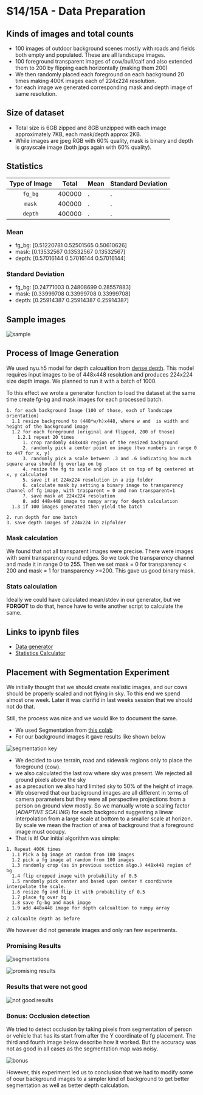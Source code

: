 # S14/15A - Data Preparation

## Kinds of images and total counts

* 100 images of outdoor background scenes mostly with roads and fields both empty and populated. These are all landscape images.
* 100 foreground transparent images of cow/bull/calf and also extended them to 200 by flipping each horizontally (making them 200)
* We then randomly placed each foreground on each background 20 times making 400K images each of 224x224 resolution. 
* for each image we generated corresponding mask and depth image of same resolution.

## Size of dataset

* Total size is 6GB zipped and 8GB unzipped with each image approximately 7KB, each mask/depth approx 2KB. 
* While images are jpeg RGB with 60% quality, mask is binary and depth is grayscale image (both jpgs again with 60% quality).

## Statistics

| Type of Image | Total | Mean | Standard Deviation |
| :---: | --- | --- | --- |
| `fg_bg` | 400000 | . | . |
| `mask` | 400000 | . | . |
| `depth` | 400000 | . | . |

### Mean

* fg_bg:  [0.51220781 0.52501565 0.50610626]
* mask:    [0.13532567 0.13532567 0.13532567]
* depth:  [0.57016144 0.57016144 0.57016144]

### Standard Deviation

* fg_bg:   [0.24771003 0.24808699 0.28557883]
* mask:    [0.33999708 0.33999708 0.33999708]
* depth:   [0.25914387 0.25914387 0.25914387]

## Sample images

![sample](sample.jpg)

## Process of Image Generation

We used nyu.h5 model for depth calcualtion from [dense depth](https://github.com/ialhashim/DenseDepth). This model requires input images to be of 448x448 resolution and produces 224x224 size depth image. We planned to run it with a batch of 1000.

To this effect we wrote a generator function to load the dataset at the same time create fg-bg and mask images for each processed batch.

```
1. for each background Image (100 of those, each of landscape orientation)
  1.1 resize background to (448*w/h)x448, where w and  is width and height of the background image
  1.2 for each foreground (original and flipped, 200 of those)
    1.2.1 repeat 20 times
      1. crop randomly 448x448 region of the resized background
      2. randomly pick a center point on image (two numbers in range 0 to 447 for x, y)
      3. randomly pick a scale between .3 and .6 indicating how much square area should fg overlap on bg
      4. resize the fg to scale and place it on top of bg centered at x, y calculated
      5. save it at 224x224 resolution in a zip folder
      6. calculate mask by setting a binary image to transparency channel of fg image, with trasparent = 0 amd non transparent=1
      7. save mask at 224x224 resolution
      8. add 448x448 image to numpy array for depth calculation
  1.3 if 100 images generated then yield the batch
  
2. run depth for one batch
3. save depth images of 224x224 in zipfolder
```

### Mask calculation
We found that not all transparent images were precise. There were images with semi transparency round edges. So we took the transparency channel and made it in range 0 to 255. Then we set mask = 0 for transparency < 200 and mask = 1 for transparency >=200. This gave us good binary mask.

### Stats calculation
Ideally we could have calculated mean/stdev in our generator, but we **FORGOT** to do that, hence have to write another script to calculate the same.

## Links to ipynb files

* [Data generator](https://...)
* [Statistics Calculator](https://...)

## Placement with Segmentation Experiment

We initially thought that we should create realistic images, and our cows should be properly scaled and not flying in sky. To this end we spend almost one week. Later it was clarifid in last weeks session that we should not do that.

Still, the process was nice and we would like to document the same.

* We used Segmentation from [this colab](https://colab.research.google.com/github/lexfridman/mit-deep-learning/blob/master/tutorial_driving_scene_segmentation/tutorial_driving_scene_segmentation.ipynb)
* For our background images it gave results like shown below

![segmentation key](segmentationkey.png)

* We decided to use terrain, road and sidewalk regions only to place the foreground (cow).
* we also calculated the last row where sky was present. We rejected all ground pixels above the sky
* as a precaution we also hard limited sky to 50% of the height of image.
* We observed that our background images are all different in terms of camera parameters but they were all perspective projections from a person on ground view mostly. So we manually wrote a scaling factor (*ADAPTIVE SCALING*) for each background suggesting a linear interpolation from a large scale at bottom to a smaller scale at horizon. By scale we mean the fraction of area of background that a foreground image must occupy.
* That is it! Our initial algorithm was simple:

```
1. Repeat 400K times
  1.1 Pick a bg image at random from 100 images
  1.2 pick a fg image at random from 100 images
  1.3 randomly crop (as in previous section algo.) 448x448 region of bg
  1.4 flip cropped image with probability of 0.5
  1.5 randomly pick center and based upon center Y coordinate interpolate the scale.
  1.6 resize fg and flip it with probability of 0.5
  1.7 place fg over bg
  1.8 save fg-bg and mask image
  1.9 add 448x448 image for depth calcualtion to numpy array
  
2 calcualte depth as before
```

We however did not generate images and only ran few experiments.

### Promising Results

![segmentations](segmentation.jpg)

![promising results](good.png)

### Results that were not good

![not good results](notgood.png)

### Bonus: Occlusion detection
We tried to detect occlusion by taking pixels from segmentation of person or vehicle that has its start from after the Y coordinate of fg placement. The third and fourth image below describe how it worked. But the accuracy was not as good in all cases as the segmentation map was noisy.

![bonus](attempt.jpg)

However, this experiment led us to conclusion that we had to modify some of oour background images to a simpler kind of background to get better segmentation as well as better depth calculation.

